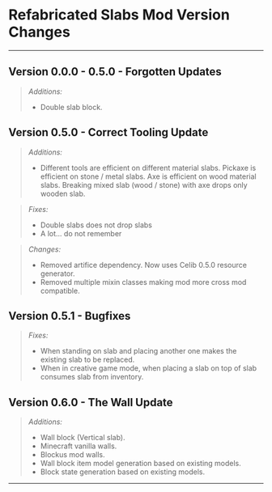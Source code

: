 # Refabricated Slabs Mod Version Changes

---

## Version 0.0.0 - 0.5.0 - Forgotten Updates

> *Additions:*
> * Double slab block.

## Version 0.5.0 - Correct Tooling Update

> *Additions:*
> * Different tools are efficient on different material slabs. Pickaxe is efficient on stone / metal slabs. Axe is efficient on wood material slabs. Breaking mixed slab (wood / stone) with axe drops only wooden slab.

> *Fixes:*
> * Double slabs does not drop slabs
> * A lot... do not remember

> *Changes:*
> * Removed artifice dependency. Now uses Celib 0.5.0 resource generator.
> * Removed multiple mixin classes making mod more cross mod compatible.

## Version 0.5.1 - Bugfixes

> *Fixes:*
> * When standing on slab and placing another one makes the existing slab to be replaced.
> * When in creative game mode, when placing a slab on top of slab consumes slab from inventory.

## Version 0.6.0 - The Wall Update

> *Additions:*
> * Wall block (Vertical slab).
> * Minecraft vanilla walls.
> * Blockus mod walls.
> * Wall block item model generation based on existing models.
> * Block state generation based on existing models.

---